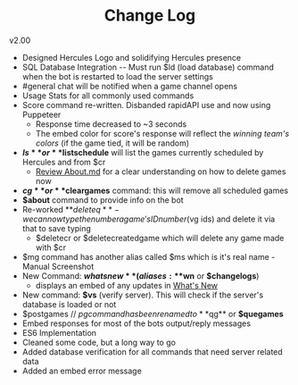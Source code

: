 <h1 align="center">Change Log</h1>

v2.00

- Designed Hercules Logo and solidifying Hercules presence
- SQL Database Integration -- Must run $ld (load database) command when the bot is restarted to load the server settings
- #general chat will be notified when a game channel opens
- Usage Stats for all commonly used commands
- Score command re-written. Disbanded rapidAPI use and now using Puppeteer
    - Response time decreased to ~3 seconds
    - The embed color for score's response will reflect the *winning team's colors* (if the game tied, it will be random)
- **$ls** or **$listschedule** will list the games currently scheduled by Hercules and from $cr
    - [Review About.md](About.md) for a clear understanding on how to delete games now
- **$cg** or **$cleargames** command: this will remove all scheduled games
- **$about** command to provide info on the bot
- Re-worked **$deleteq** - we can now type the number a game's ID number ($vg ids) and delete it via that to save typing
    - $deletecr or $deletecreatedgame which will delete any game made with $cr
- $mg command has another alias called $ms which is it's real name - Manual Screenshot
- New Command: **$whatsnew** (aliases: **$wn** or **$changelogs**)
    - displays an embed of any updates in [What's New](WhatsNew.md)
- New command: **$vs** (verify server). This will check if the server's database is loaded or not
- $postgames // $pg command has been renamed to **$qg** or **$quegames**
- Embed responses for most of the bots output/reply messages
- ES6 Implementation 
- Cleaned some code, but a long way to go
- Added database verification for all commands that need server related data
- Added an embed error message
